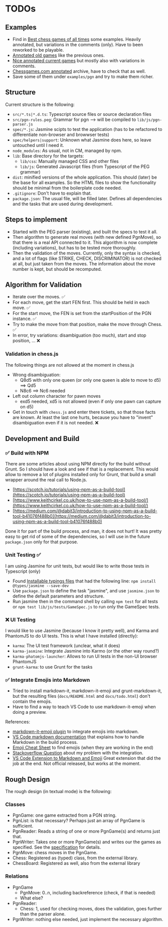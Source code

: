 # TODOs

## Examples

* Find in [Best chess games of all times](http://www.chessgames.com/perl/chesscollection?cid=1001601) some examples. Heavily annotated, but variations in the comments (only). Have to been reworked to be playable.
* [Annotated old games](http://www.chessgames.com/perl/chesscollection?cid=1013362) like the previous ones.
* [Nice annotated current games](https://gameknot.com/best-annotated-games.pl) but mostly also with variations in comments.
* [Chessgames.com annotated](http://www.chessgames.com/perl/ezsearch.pl?search=annotated) archive, have to check that as well.
* Save some of them under `examples/pgn` and try to make them richer.

## Structure

Current structure is the following:

* `src/*.ts|*.d.ts`: Typescript source files or source declaration files
* `src/pgn-rules.peg`: Grammar for pgn --> will be compiled to `lib/js/pgn-parser.js`
* `spec/*.js`: Jasmine scipts to test the application (has to be refactored to differentiate non-browser and browwser tests)
* `spec/helpers|support`: Unknown what Jasmine does here, so leave untouched until I need it.
* `node_modules`: As usual, not in CM, managed by npm.
* `lib`: Base directory for the targets:
  * `lib/css`: Manually managed CSS and other files
  * `lib/js`: Generated Javascript files (from Typescript of the PEG grammar)
* `dist`: minified versions of the whole application. This should (later) be the base for all examples. So the HTML files to show the functionality should be minimal from the boilerplate code needed.
* `.gitignore`: Don't have to explain that.
* `package.json`: The usual file, will be  filled later. Defines all dependencies and the tasks that are used during development.

## Steps to implement

* Started with the PEG parser (existing), and built the specs to test it all.
* Then algorithm to generate real moves (with new defined PgnMove), so that there is a real API connected to it.
  This algorithm is now complete (including variations), but has to be tested more thoroughly.
* Then the validation of the moves. Currently, only the syntax is checked, and a lot of flags (like STRIKE, CHECK, DISCRIMINATOR) is not checked at all, but just taken from the moves. The information about the move number is kept, but should be recomputed.

## Algorithm for Validation

* Iterate over the moves. :white_check_mark:
* For each move, get the start FEN first. This should be held in each move. :white_check_mark:
* For the start move, the FEN is set from the startPosition of the PGN instance. :white_check_mark:
* Try to make the move from that position, make the move through Chess. :white_check_mark:
* In error, try variations: disambiguation (too much), start and stop position, ... :x:

### Validation in chess.js

The following things are not allowed at the moment in chess.js

* Wrong disambiguation:
  * Q8d5 with only one queen (or only one queen is able to move to d5) ==> Qd5
  * N8c6 ==> Nc6 needed
* Left out column character for pawn moves
  * exd5 needed, xd5 is not allowed (even if only one pawn can capture on d5)
* Get in touch with `chess.js` and enter there tickets, so that those facts are known. At least the last one hurts, because you have to "invent" disambiguation even if it is not needed. :x:

## Development and Build

### :white_check_mark: Build with NPM

There are some articles about using NPM directly for the build without Grunt. So I should have a look and see if that is a replacement. This would allow to remove a lot of plugins installed only for Grunt, that build a small wrapper around the real call to Node.js.

* [https://scotch.io/tutorials/using-npm-as-a-build-tool](https://scotch.io/tutorials/using-npm-as-a-build-tool)
* [https://www.keithcirkel.co.uk/how-to-use-npm-as-a-build-tool/](https://www.keithcirkel.co.uk/how-to-use-npm-as-a-build-tool/)
* [https://medium.com/@dabit3/introduction-to-using-npm-as-a-build-tool-b41076f488b0](https://medium.com/@dabit3/introduction-to-using-npm-as-a-build-tool-b41076f488b0)

Done it for part of the build process, and man, it does not hurt! It was pretty easy to get rid of some of the dependencies, so I will use in the future `package.json` only for that purpose.

### Unit Testing :white_check_mark:

I am using Jasmine for unit tests, but would like to write those tests in Typescript (only)

* Found [Installable typings files](https://angular.io/docs/ts/latest/guide/typescript-configuration.html) that had the following line: `npm install @types/jasmine --save-dev`
* Use `package.json` to define the task "jasmine", and use `jasmine.json` to define the default parameters and structure.
* Run jasmine then in the command shell by calling `npm test` for all tests or `npm test lib/js/tests/GameSpec.js` to run only the GameSpec tests.

### :x: UI Testing

I would like to use Jasmine (because I know it pretty well), and Karma and PhantomJS to do UI tests.
This is what I have installed (directly):

* `karma`: The UI test framework (unclear, what it does)
* `karma-jasmine`: Integrate Jasmine into Karmo (or the other way round?)
* `karma-phatomjs-launcher`: Allows to run UI tests in the non-UI browser PhantomJS
* `grunt-karma`: to use Grunt for the tasks

### :white_check_mark: Integrate Emojis into Markdown

* Tried to install markdown-it, markdown-it-emoji and grunt-markdown-it, but the resulting files (`docs/README.html` and `docs/todo.html`) don't contain the emojis.
* Have to find a way to teach VS Code to use markdown-it-emoji when doing a preview.

References:

* [markdown-it-emoji plugin](https://github.com/markdown-it/markdown-it-emoji) to integrate emojis into markdown.
* [VS Code markdown documentation](https://code.visualstudio.com/docs/languages/markdown) that explains how to handle Markdown in the build process.
* [Emoji Cheat Sheet](https://www.webpagefx.com/tools/emoji-cheat-sheet/) to find emojis (when they are working in the end)
* [Stackoverflow Question](https://stackoverflow.com/questions/43020963/how-to-integrate-markdown-it-emoji-into-vs-code) about my problem with the integration.
* [VS Code Extension to Markdown and Emoji](https://github.com/mjbvz/vscode-markdown-emoji) Great extension that did the job at the end. Not official released, but works at the moment.

## Rough Design

The rough design (in textual mode) is the following:

### Classes

* PgnGame: one game extracted from a PGN string.
* PgnList: is that necessary? Perhaps just an array of PgnGame is sufficient.
* PgnReader: Reads a string of one or more PgnGame(s) and returns just that.
* PgnWriter: Takes one or more PgnGame(s) and writes our the games as specified. See the [specification](http://www.saremba.de/chessgml/standards/pgn/pgn-complete.htm) for details.
* PgnMove: chess moves in the PgnGame.
* Chess: Registered as (typed) class, from the external library.
* ChessBoard: Registered as well, also from the external library

### Relations

* PgnGame
  * PgnMove: 0..n, including backreference (check, if that is needed)
  * What else?
* PgnReader:
  * Chess: 1, used for checking moves, does the validation, goes further than the parser alone.
* PgnWriter: nothing else needed, just implement the necessary algorithm.
